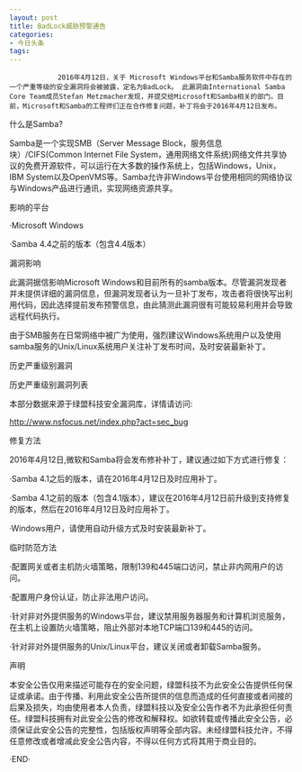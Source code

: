 ```yaml
---
layout: post
title: BadLock威胁预警通告
categories:
- 今日头条
tags:
---
```

				2016年4月12日，关于 Microsoft Windows平台和Samba服务软件中存在的一个严重等级的安全漏洞将会被披露，定名为BadLock。 此漏洞由International Samba Core Team成员Stefan Metzmacher发现，并提交给Microsoft和Samba相关的部门。目前，Microsoft和Samba的工程师们正在合作修复问题，补丁将会于2016年4月12日发布。

什么是Samba?

Samba是一个实现SMB（Server Message Block，服务信息块）/CIFS(Common Internet File System，通用网络文件系统)网络文件共享协议的免费开源软件，可以运行在大多数的操作系统上，包括Windows，Unix，IBM System以及OpenVMS等。Samba允许非Windows平台使用相同的网络协议与Windows产品进行通讯，实现网络资源共享。

影响的平台

·Microsoft Windows

·Samba 4.4之前的版本（包含4.4版本）

漏洞影响

此漏洞据信影响Microsoft Windows和目前所有的samba版本。尽管漏洞发现者并未提供详细的漏洞信息，但漏洞发现者认为一旦补丁发布，攻击者将很快写出利用代码，因此选择提前发布预警信息，由此猜测此漏洞很有可能较易利用并会导致远程代码执行。

由于SMB服务在日常网络中被广为使用，强烈建议Windows系统用户以及使用samba服务的Unix/Linux系统用户关注补丁发布时间，及时安装最新补丁。

历史严重级别漏洞



历史严重级别漏洞列表

本部分数据来源于绿盟科技安全漏洞库，详情请访问:

http://www.nsfocus.net/index.php?act=sec_bug

修复方法

2016年4月12日,微软和Samba将会发布修补补丁，建议通过如下方式进行修复：

·Samba 4.1之后的版本，请在2016年4月12日及时应用补丁。

·Samba 4.1之前的版本（包含4.1版本），建议在2016年4月12日前升级到支持修复的版本，然后在2016年4月12日及时应用补丁。

·Windows用户，请使用自动升级方式及时安装最新补丁。

临时防范方法

·配置网关或者主机防火墙策略，限制139和445端口访问，禁止非内网用户的访问。

·配置用户身份认证，防止非法用户访问。

·针对非对外提供服务的Windows平台，建议禁用服务器服务和计算机浏览服务，在主机上设置防火墙策略，阻止外部对本地TCP端口139和445的访问。

·针对非对外提供服务的Unix/Linux平台，建议关闭或者卸载Samba服务。

声明

本安全公告仅用来描述可能存在的安全问题，绿盟科技不为此安全公告提供任何保证或承诺。由于传播、利用此安全公告所提供的信息而造成的任何直接或者间接的后果及损失，均由使用者本人负责，绿盟科技以及安全公告作者不为此承担任何责任。绿盟科技拥有对此安全公告的修改和解释权。如欲转载或传播此安全公告，必须保证此安全公告的完整性，包括版权声明等全部内容。未经绿盟科技允许，不得任意修改或者增减此安全公告内容，不得以任何方式将其用于商业目的。

·END·